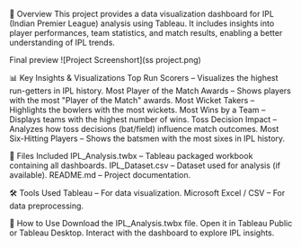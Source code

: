 📌 Overview
This project provides a data visualization dashboard for IPL (Indian Premier League) analysis using Tableau. It includes insights into player performances, team statistics, and match results, enabling a better understanding of IPL trends.

Final preview
![Project Screenshort](ss project.png)

📊 Key Insights & Visualizations
Top Run Scorers – Visualizes the highest run-getters in IPL history.
Most Player of the Match Awards – Shows players with the most "Player of the Match" awards.
Most Wicket Takers – Highlights the bowlers with the most wickets.
Most Wins by a Team – Displays teams with the highest number of wins.
Toss Decision Impact – Analyzes how toss decisions (bat/field) influence match outcomes.
Most Six-Hitting Players – Shows the batsmen with the most sixes in IPL history.

📂 Files Included
IPL_Analysis.twbx – Tableau packaged workbook containing all dashboards.
IPL_Dataset.csv – Dataset used for analysis (if available).
README.md – Project documentation.

🛠 Tools Used
Tableau – For data visualization.
Microsoft Excel / CSV – For data preprocessing.

🚀 How to Use
Download the IPL_Analysis.twbx file.
Open it in Tableau Public or Tableau Desktop.
Interact with the dashboard to explore IPL insights.

